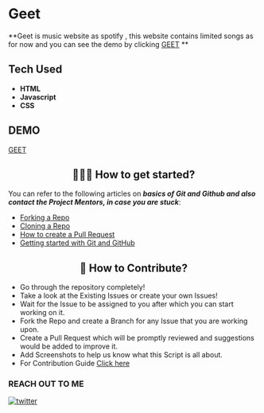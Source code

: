 # Geet
**Geet is music website as spotify , this website contains limited songs as for now and you can see the demo by clicking [GEET](https://adityageet.netlify.app/)  **

## Tech Used
- **HTML**
- **Javascript**
- **CSS**

## DEMO
[GEET](https://adityageet.netlify.app/)
  
<h2 align=center> 👨🏻‍💻 How to get started? </h2> 

You can refer to the following articles on **_basics of Git and Github and also contact the Project Mentors, in case you are stuck_**:

- [Forking a Repo](https://help.github.com/en/github/getting-started-with-github/fork-a-repo)
- [Cloning a Repo](https://docs.github.com/en/repositories/creating-and-managing-repositories/cloning-a-repository)
- [How to create a Pull Request](https://opensource.com/article/19/7/create-pull-request-github)
- [Getting started with Git and GitHub](https://www.youtube.com/watch?v=apGV9Kg7ics&t=1878s)

<h2 align=center> 📝 How to Contribute? </h2>  


- Go through the repository completely!
- Take a look at the Existing Issues or create your own Issues!
- Wait for the Issue to be assigned to you after which you can start working on it.
- Fork the Repo and create a Branch for any Issue that you are working upon.
- Create a Pull Request which will be promptly reviewed and suggestions would be added to improve it.
- Add Screenshots to help us know what this Script is all about.
- For Contribution Guide [Click here](./CONTRIBUTING.md)

### **REACH OUT TO ME**
[![twitter](https://img.shields.io/badge/twitter-0A66C2?style=for-the-badge&logo=twitter&logoColor=white)](https://twitter.com/adityakmrmishra)









